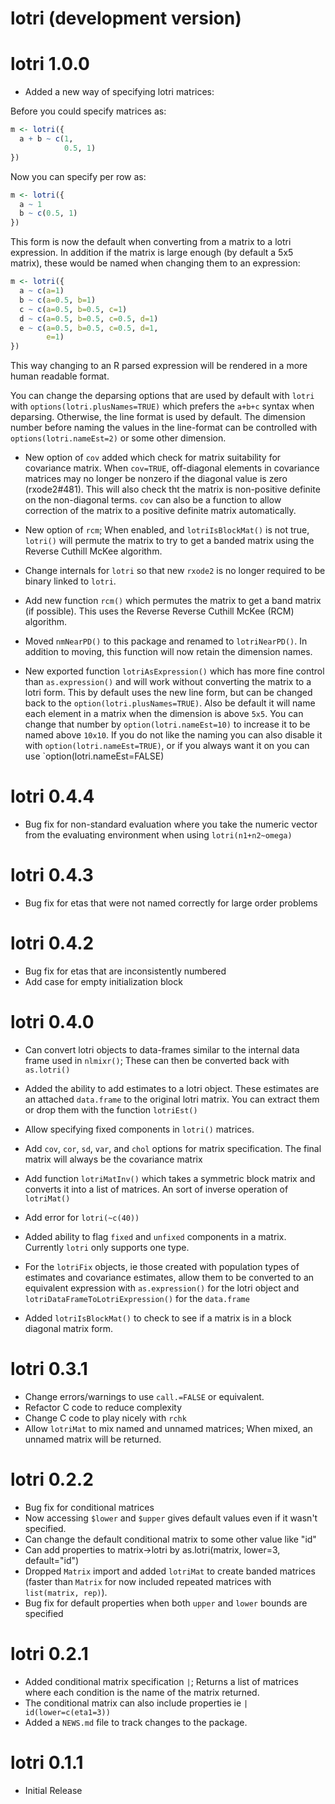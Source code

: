 # lotri (development version)

# lotri 1.0.0

* Added a new way of specifying lotri matrices:

Before you could specify matrices as:

```r
m <- lotri({
  a + b ~ c(1,
            0.5, 1)
})
```

Now you can specify per row as:
```r
m <- lotri({
  a ~ 1
  b ~ c(0.5, 1)
})
```

This form is now the default when converting from a matrix to a lotri
expression. In addition if the matrix is large enough (by default a
5x5 matrix), these would be named when changing them to an expression:

```r
m <- lotri({
  a ~ c(a=1)
  b ~ c(a=0.5, b=1)
  c ~ c(a=0.5, b=0.5, c=1)
  d ~ c(a=0.5, b=0.5, c=0.5, d=1)
  e ~ c(a=0.5, b=0.5, c=0.5, d=1,
        e=1)
})
```

This way changing to an R parsed expression will be rendered in a more
human readable format.

You can change the deparsing options that are used by default with
`lotri` with `options(lotri.plusNames=TRUE)` which prefers the `a+b+c`
syntax when deparsing. Otherwise, the line format is used by default.
The dimension number before naming the values in the line-format can
be controlled with `options(lotri.nameEst=2)` or some other dimension.

* New option of `cov` added which check for matrix suitability for
  covariance matrix. When `cov=TRUE`, off-diagonal elements in
  covariance matrices may no longer be nonzero if the diagonal value
  is zero (rxode2#481). This will also check tht the matrix is
  non-positive definite on the non-diagonal terms. `cov` can also be a
  function to allow correction of the matrix to a positive definite
  matrix automatically.

* New option of `rcm`; When enabled, and `lotriIsBlockMat()` is not
  true, `lotri()` will permute the matrix to try to get a banded
  matrix using the Reverse Cuthill McKee algorithm.

* Change internals for `lotri` so that new `rxode2` is no longer
  required to be binary linked to `lotri`.

* Add new function `rcm()` which permutes the matrix to get a band
  matrix (if possible).  This uses the Reverse Reverse Cuthill McKee
  (RCM) algorithm.

* Moved `nmNearPD()` to this package and renamed to `lotriNearPD()`.
  In addition to moving, this function will now retain the dimension
  names.

* New exported function `lotriAsExpression()` which has more fine
  control than `as.expression()` and will work without converting the
  matrix to a lotri form.  This by default uses the new line form, but
  can be changed back to the `option(lotri.plusNames=TRUE)`.  Also be
  default it will name each element in a matrix when the dimension is
  above `5x5`.  You can change that number by
  `option(lotri.nameEst=10)` to increase it to be named above
  `10x10`. If you do not like the naming you can also disable it with
  `option(lotri.nameEst=TRUE)`, or if you always want it on you can use `option(lotri.nameEst=FALSE)

# lotri 0.4.4

* Bug fix for non-standard evaluation where you take the numeric vector from
  the evaluating environment when using `lotri(n1+n2~omega)`

# lotri 0.4.3

* Bug fix for etas that were not named correctly for large order problems

# lotri 0.4.2

* Bug fix for etas that are inconsistently numbered
* Add case for empty initialization block

# lotri 0.4.0

* Can convert lotri objects to data-frames similar to the internal
  data frame used in `nlmixr()`; These can then be converted back with
  `as.lotri()`

* Added the ability to add estimates to a lotri object.  These
  estimates are an attached `data.frame` to the original lotri matrix.
  You can extract them or drop them with the function `lotriEst()`

* Allow specifying fixed components in `lotri()` matrices.

* Add `cov`, `cor`, `sd`, `var`, and `chol` options for matrix
  specification.  The final matrix will always be the covariance matrix

* Add function `lotriMatInv()` which takes a symmetric block matrix
  and converts it into a list of matrices.  An sort of inverse
  operation of `lotriMat()`

* Add error for `lotri(~c(40))`

* Added ability to flag `fixed` and `unfixed` components in a
  matrix. Currently `lotri` only supports one type.

* For the `lotriFix` objects, ie those created with population types
  of estimates and covariance estimates, allow them to be converted to
  an equivalent expression with `as.expression()` for the lotri object
  and `lotriDataFrameToLotriExpression()` for the `data.frame`

* Added `lotriIsBlockMat()` to check to see if a matrix is in a block
  diagonal matrix form.

# lotri 0.3.1

* Change errors/warnings to use `call.=FALSE` or equivalent.
* Refactor C code to reduce complexity
* Change C code to play nicely with `rchk`
* Allow `lotriMat` to mix named and unnamed matrices; When mixed, an
  unnamed matrix will be returned.

# lotri 0.2.2

* Bug fix for conditional matrices
* Now accessing `$lower` and `$upper` gives default values even if it
  wasn't specified.
* Can change the default conditional matrix to some other value like "id"
* Can add properties to matrix->lotri by as.lotri(matrix, lower=3, default="id")
* Dropped `Matrix` import and added `lotriMat` to create banded
  matrices (faster than `Matrix` for now included repeated matrices
  with `list(matrix, rep)`).
* Bug fix for default properties when both `upper` and `lower` bounds
  are specified

# lotri 0.2.1

* Added conditional matrix specification `|`; Returns a list of matrices
  where each condition is the name of the matrix returned.
* The conditional matrix can also include properties ie `| id(lower=c(eta1=3))`
* Added a `NEWS.md` file to track changes to the package.

# lotri 0.1.1

* Initial Release
